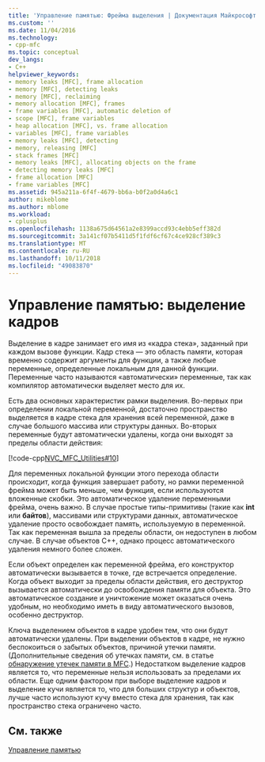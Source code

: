 ```yaml
---
title: 'Управление памятью: Фрейма выделения | Документация Майкрософт'
ms.custom: ''
ms.date: 11/04/2016
ms.technology:
- cpp-mfc
ms.topic: conceptual
dev_langs:
- C++
helpviewer_keywords:
- memory leaks [MFC], frame allocation
- memory [MFC], detecting leaks
- memory [MFC], reclaiming
- memory allocation [MFC], frames
- frame variables [MFC], automatic deletion of
- scope [MFC], frame variables
- heap allocation [MFC], vs. frame allocation
- variables [MFC], frame variables
- memory leaks [MFC], detecting
- memory, releasing [MFC]
- stack frames [MFC]
- memory leaks [MFC], allocating objects on the frame
- detecting memory leaks [MFC]
- frame allocation [MFC]
- frame variables [MFC]
ms.assetid: 945a211a-6f4f-4679-bb6a-b0f2a0d4a6c1
author: mikeblome
ms.author: mblome
ms.workload:
- cplusplus
ms.openlocfilehash: 1138a675d64561a2e8399accd93c4ebb5eff382d
ms.sourcegitcommit: 3a141cf07b5411d5f1fdf6cf67c4ce928cf389c3
ms.translationtype: MT
ms.contentlocale: ru-RU
ms.lasthandoff: 10/11/2018
ms.locfileid: "49083870"
---
```

# <a name="memory-management-frame-allocation"></a>Управление памятью: выделение кадров

Выделение в кадре занимает его имя из «кадра стека», заданный при каждом вызове функции. Кадр стека — это область памяти, которая временно содержит аргументы для функции, а также любые переменные, определенные локальным для данной функции. Переменные часто называются «автоматически» переменные, так как компилятор автоматически выделяет место для их.

Есть два основных характеристик рамки выделения. Во-первых при определении локальной переменной, достаточно пространство выделяется в кадре стека для хранения всей переменной, даже в случае большого массива или структуры данных. Во-вторых переменные будут автоматически удалены, когда они выходят за пределы области действия:

[!code-cpp[NVC_MFC_Utilities#10](../mfc/codesnippet/cpp/memory-management-frame-allocation_1.cpp)]

Для переменных локальной функции этого перехода области происходит, когда функция завершает работу, но рамки переменной фрейма может быть меньше, чем функция, если используются вложенные скобки. Это автоматическое удаление переменными фрейма, очень важно. В случае простые типы-примитивы (такие как **int** или **байтов**), массивами или структурами данных, автоматическое удаление просто освобождает память, используемую в переменной. Так как переменная вышла за пределы области, он недоступен в любом случае. В случае объектов C++, однако процесс автоматического удаления немного более сложен.

Если объект определен как переменной фрейма, его конструктор автоматически вызывается в точке, где встречается определение. Когда объект выходит за пределы области действия, его деструктор вызывается автоматически до освобождения памяти для объекта. Это автоматическое создание и уничтожение может оказаться очень удобным, но необходимо иметь в виду автоматического вызовов, особенно деструктор.

Ключа выделением объектов в кадре удобен тем, что они будут автоматически удалены. При выделении объектов в кадре, не нужно беспокоиться о забытых объектов, причиной утечки памяти. (Дополнительные сведения об утечках памяти, см. в статье [обнаружение утечек памяти в MFC](/previous-versions/visualstudio/visual-studio-2010/c99kz476).) Недостатком выделение кадров является то, что переменные нельзя использовать за пределами их области. Еще одним фактором при выборе выделение кадров и выделение кучи является то, что для больших структур и объектов, лучше часто используют кучу вместо стека для хранения, так как пространство стека ограничено часто.

## <a name="see-also"></a>См. также

[Управление памятью](../mfc/memory-management.md)

